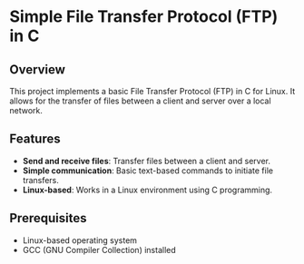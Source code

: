 # Simple File Transfer Protocol (FTP) in C

## Overview
This project implements a basic File Transfer Protocol (FTP) in C for Linux. It allows for the transfer of files between a client and server over a local network.

## Features
- **Send and receive files**: Transfer files between a client and server.
- **Simple communication**: Basic text-based commands to initiate file transfers.
- **Linux-based**: Works in a Linux environment using C programming.

## Prerequisites
- Linux-based operating system
- GCC (GNU Compiler Collection) installed
